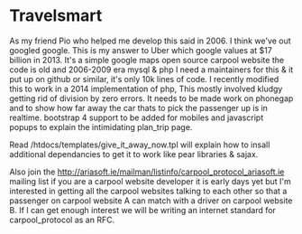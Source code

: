 # Travelsmart
As my friend Pio who helped me develop this said in 2006.
I think we've out googled google.
This is my answer to Uber which google values at $17 billion in 2013.
It's a simple google maps open source carpool website
the code is old and 2006-2009 era mysql & php
I need a maintainers for this & it put up on github or similar,
it's only 10k lines of code.
I recently modified this to work in a 2014 implementation of php,
This mostly involved kludgy getting rid of division by zero errors.
It needs to be made work on phonegap and to show how far away the car
thats to pick the passenger up is in realtime.
bootstrap 4 support to be added for mobiles and javascript popups
to explain the intimidating plan_trip page.

Read /htdocs/templates/give_it_away_now.tpl will explain how to insall additional
dependancies to get it to work like pear libraries & sajax.

Also join the http://ariasoft.ie/mailman/listinfo/carpool_protocol_ariasoft.ie
mailing list if you are a carpool website developer it is early days yet but
I'm interested in getting all the carpool websites talking to each other so that
a passenger on carpool website A can match with a driver on carpool website B.
If I can get enough interest we will be writing an internet standard for carpool_protocol
as an RFC.
